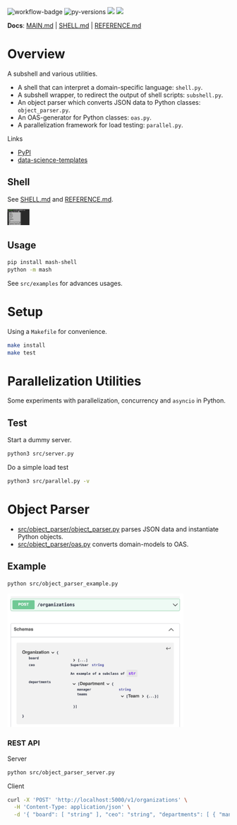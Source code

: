 ![workflow-badge](https://github.com/voschezang/mash/actions/workflows/python-app.yml/badge.svg)
![py-versions](https://img.shields.io/badge/python-3.8%20|%203.10%20|%203.11-blue)
<a href="https://pypi.org/project/mash-shell" title="Python versions"><img src="[https://img.shields.io/badge/pypi-v0.1.0-blue](https://img.shields.io/badge/python-3.8%20|%203.10%20|%203.11-blue)"/></a>
<a href="https://pypi.org/project/mash-shell" title="PyPI"><img src="https://img.shields.io/badge/pypi-v0.1.0-blue"/></a>

**Docs**:
[MAIN.md](https://github.com/voschezang/mash/blob/main/README.md) 
| [SHELL.md](https://github.com/voschezang/mash/blob/main/SHELL.md)
| [REFERENCE.md](https://github.com/voschezang/mash/blob/main/SHELL_REFERENCE.md)

# Overview

A subshell and various utilities.

- A shell that can interpret a domain-specific language: `shell.py`.
- A subshell wrapper, to redirect the output of shell scripts: `subshell.py`.
- An object parser which converts JSON data to Python classes: `object_parser.py`.
- An OAS-generator for Python classes: `oas.py`.
- A parallelization framework for load testing: `parallel.py`.

Links
- [PyPI](https://pypi.org/project/mash-shell)
- [data-science-templates](https://github.com/voschezang/data-science-templates)

## Shell

See [SHELL.md](https://github.com/voschezang/mash/blob/main/SHELL.md) and [REFERENCE.md](https://github.com/voschezang/mash/blob/main/SHELL_REFERENCE.md).

<img src="https://github.com/voschezang/mash/blob/97b0d7b5eae8bb09c1da00a1c118e7c4dfbd1409/img/shell_dropdown.png" style="max-width: 10%" alt="Example of a shell with a dropdown completion menu">

## Usage

```sh
pip install mash-shell
python -m mash
```

See `src/examples` for advances usages.

# Setup

Using a `Makefile` for convenience.

```sh
make install
make test
```

# Parallelization Utilities

Some experiments with parallelization, concurrency and `asyncio` in Python.

## Test

Start a dummy server.

```sh
python3 src/server.py
```

Do a simple load test

```sh
python3 src/parallel.py -v
```

# Object Parser

- [src/object_parser/object_parser.py](object_parser.py) parses JSON data and instantiate Python objects.
- [src/object_parser/oas.py](oas.py) converts domain-models to OAS.

## Example

```sh
python src/object_parser_example.py
```

<img src="https://github.com/voschezang/data-science-templates/blob/main/img/generated_oas.png?raw=true" style="width: 400px" alt="OAS Example">

### REST API

Server

```sh
python src/object_parser_server.py
```

Client

```sh
curl -X 'POST' 'http://localhost:5000/v1/organizations' \
  -H 'Content-Type: application/json' \
  -d '{ "board": [ "string" ], "ceo": "string", "departments": [ { "manager": "string", "teams": [ { "manager": "string", "members": [ "string" ], "team_type": "A", "active": true, "capacity": 0, "value": 0 } ] } ] }'
```
